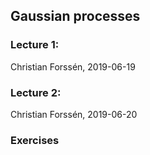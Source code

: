 ## Gaussian processes

### Lecture 1: 
Christian Forss&eacute;n, 2019-06-19

### Lecture 2: 
Christian Forss&eacute;n, 2019-06-20

### Exercises
